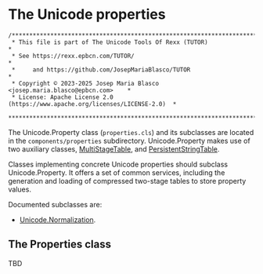 # The Unicode properties

```
/******************************************************************************
 * This file is part of The Unicode Tools Of Rexx (TUTOR)                     *
 * See https://rexx.epbcn.com/TUTOR/                                          *
 *     and https://github.com/JosepMariaBlasco/TUTOR                          *
 * Copyright © 2023-2025 Josep Maria Blasco <josep.maria.blasco@epbcn.com>    *
 * License: Apache License 2.0 (https://www.apache.org/licenses/LICENSE-2.0)  *
 ******************************************************************************/
```

The Unicode.Property class (``properties.cls``) and its subclasses are located in the ``components/properties`` subdirectory.
Unicode.Property makes use of two auxiliary classes, [MultiStageTable](../multi-stage-table/), and [PersistentStringTable](../persistent-string-table/).

Classes implementing concrete Unicode properties should subclass Unicode.Property. It offers a set of common services, including the
generation and loading of compressed two-stage tables to store property values.

Documented subclasses are:

* [Unicode.Normalization](./normalization/).

## The Properties class

TBD
